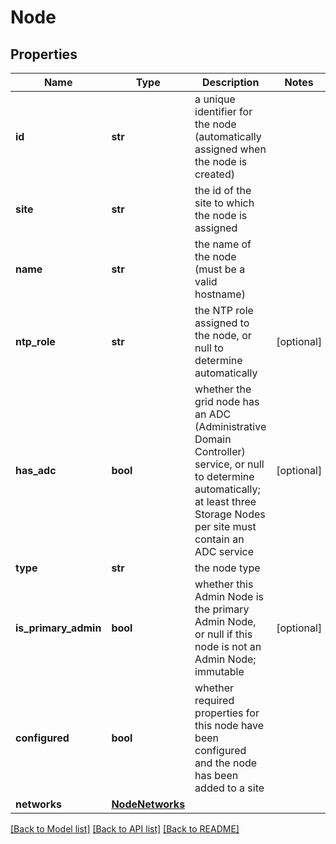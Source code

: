 # Node

## Properties
Name | Type | Description | Notes
------------ | ------------- | ------------- | -------------
**id** | **str** | a unique identifier for the node (automatically assigned when the node is created) | 
**site** | **str** | the id of the site to which the node is assigned | 
**name** | **str** | the name of the node (must be a valid hostname) | 
**ntp_role** | **str** | the NTP role assigned to the node, or null to determine automatically | [optional] 
**has_adc** | **bool** | whether the grid node has an ADC (Administrative Domain Controller) service, or null to determine automatically; at least three Storage Nodes per site must contain an ADC service  | [optional] 
**type** | **str** | the node type | 
**is_primary_admin** | **bool** | whether this Admin Node is the primary Admin Node, or null if this node is not an Admin Node; immutable  | [optional] 
**configured** | **bool** | whether required properties for this node have been configured and the node has been added to a site  | 
**networks** | [**NodeNetworks**](NodeNetworks.md) |  | 

[[Back to Model list]](../README.md#documentation-for-models) [[Back to API list]](../README.md#documentation-for-api-endpoints) [[Back to README]](../README.md)

